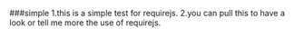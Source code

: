 ###simple
1.this is a simple test for requirejs.
2.you can pull this to have a look or tell me more the use of requirejs.